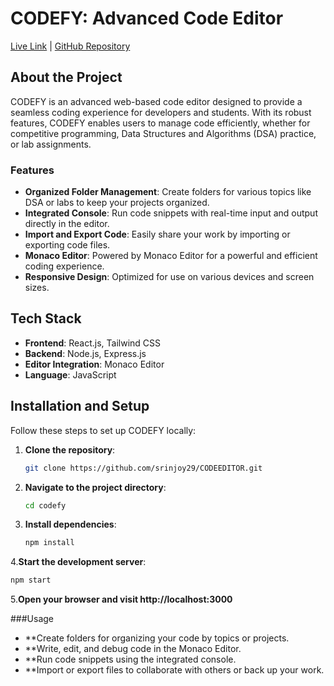 # CODEFY: Advanced Code Editor

[Live Link](https://codefy-eight.vercel.app/) | [GitHub Repository](https://github.com/srinjoy29/CODEEDITOR)

## About the Project
CODEFY is an advanced web-based code editor designed to provide a seamless coding experience for developers and students. With its robust features, CODEFY enables users to manage code efficiently, whether for competitive programming, Data Structures and Algorithms (DSA) practice, or lab assignments.

### Features
- **Organized Folder Management**: Create folders for various topics like DSA or labs to keep your projects organized.
- **Integrated Console**: Run code snippets with real-time input and output directly in the editor.
- **Import and Export Code**: Easily share your work by importing or exporting code files.
- **Monaco Editor**: Powered by Monaco Editor for a powerful and efficient coding experience.
- **Responsive Design**: Optimized for use on various devices and screen sizes.

## Tech Stack
- **Frontend**: React.js, Tailwind CSS
- **Backend**: Node.js, Express.js
- **Editor Integration**: Monaco Editor
- **Language**: JavaScript

## Installation and Setup
Follow these steps to set up CODEFY locally:

1. **Clone the repository**:
   ```bash
   git clone https://github.com/srinjoy29/CODEEDITOR.git
   ```
2. **Navigate to the project directory**:
   ```bash
   cd codefy
   ```
3. **Install dependencies**:
   ```bash
   npm install
   ```
4.**Start the development server**:
   ```bash
   npm start
   ```
5.**Open your browser and visit http://localhost:3000**

###Usage
- **Create folders for organizing your code by topics or projects.
- **Write, edit, and debug code in the Monaco Editor.
- **Run code snippets using the integrated console.
- **Import or export files to collaborate with others or back up your work.
